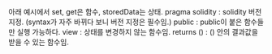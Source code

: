 아래 예시에서 set, get은 함수, storedData는 상태.
pragma solidity : solidity 버전 지정. (syntax가 자주 바뀌다 보니 버전 지정은 필수임.)
public : public이 붙은 함수들만 실행 가능하다.
view : 상태를 변경하지 않는 함수임.
returns () : () 안의 결과값을 받을 수 있는 함수임.
